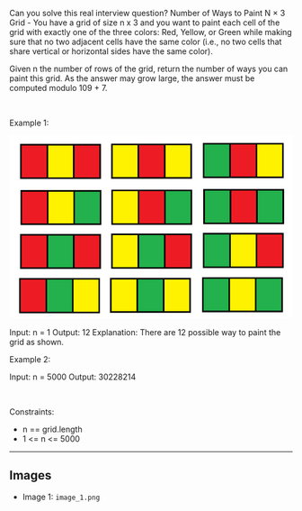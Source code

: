 Can you solve this real interview question? Number of Ways to Paint N × 3 Grid - You have a grid of size n x 3 and you want to paint each cell of the grid with exactly one of the three colors: Red, Yellow, or Green while making sure that no two adjacent cells have the same color (i.e., no two cells that share vertical or horizontal sides have the same color).

Given n the number of rows of the grid, return the number of ways you can paint this grid. As the answer may grow large, the answer must be computed modulo 109 + 7.

 

Example 1:

![Example 1](./image_1.png)


Input: n = 1
Output: 12
Explanation: There are 12 possible way to paint the grid as shown.


Example 2:


Input: n = 5000
Output: 30228214


 

Constraints:

 * n == grid.length
 * 1 <= n <= 5000

---

## Images

- Image 1: `image_1.png`

